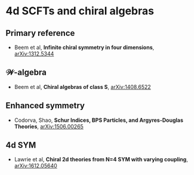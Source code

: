 # 4d SCFTs and chiral algebras

## Primary reference
- Beem et al, __Infinite chiral symmetry in four dimensions__, [arXiv:1312.5344](https://arxiv.org/abs/1312.5344)

## $\mathcal{W}$-algebra
- Beem et al, __Chiral algebras of class S__, [arXiv:1408.6522](https://arxiv.org/abs/1408.6522)

## Enhanced symmetry
- Codorva, Shao, __Schur Indices, BPS Particles, and Argyres-Douglas Theories__, [arXiv:1506.00265](https://arxiv.org/abs/1506.00265)

## 4d SYM
- Lawrie et al, __Chiral 2d theories from N=4 SYM with varying coupling__, [arXiv:1612.05640](https://arxiv.org/abs/1612.05640)